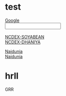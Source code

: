 # test
<html>
<head>

</head>

<body>
  <a href="https://www.google.com/">Google</a>
  <br>
   <input type="text" id="fname" name="fname"><br><br>
  <a href="https://ncdex.com/market-watch/live_quotes?instr_name=0&symbol%5B%5D=SYBEANIDR&exp_date=0">NCDEX-SOYABEAN</a>
  <br>
  <a href="https://ncdex.com/market-watch/live_quotes?instr_name=0&symbol%5B%5D=DHANIYA&exp_date=0">NCDEX-DHANIYA</a>
  <br>
  
  <a href="https://epaper.naidunia.com/mepaper/18-jul-2021-74-indore-edition-indore-page-9.html">Naidunia</a>
  <br>
  <a href="https://epaper.naidunia.com/mepaper/17-jul-2021-74-indore-edition-indore-page-9.html">Naidunia</a>
<h1>hrll</h1>
GRR</body>
<html>
